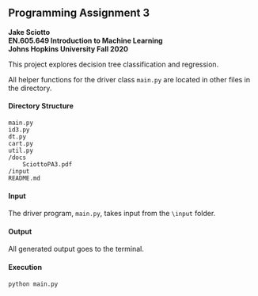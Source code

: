## Programming Assignment 3
__Jake Sciotto__  
__EN.605.649 Introduction to Machine Learning__  
__Johns Hopkins University Fall 2020__  

This project explores decision tree classification and regression.

All helper functions for the driver class `main.py` are located in 
other files in the directory.

#### Directory Structure

	main.py  
	id3.py
	dt.py
    cart.py
    util.py  
	/docs  
		SciottoPA3.pdf
	/input 
	README.md

#### Input

The driver program, `main.py`, takes input from the `\input` folder.

#### Output

All generated output goes to the terminal.

#### Execution

`python main.py`
